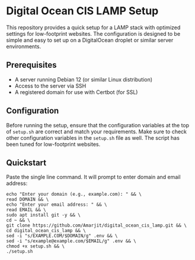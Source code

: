 # Digital Ocean CIS LAMP Setup

This repository provides a quick setup for a LAMP stack with optimized settings for low-footprint websites. The configuration is designed to be simple and easy to set up on a DigitalOcean droplet or similar server environments.

## Prerequisites

- A server running Debian 12 (or similar Linux distribution)
- Access to the server via SSH
- A registered domain for use with Certbot (for SSL)

## Configuration

Before running the setup, ensure that the configuration variables at the top of `setup.sh` are correct and match your requirements.
Make sure to check other configuration variables in the `setup.sh` file as well. The script has been tuned for low-footprint websites.

## Quickstart

Paste the single line command. It will prompt to enter domain and email address:

    echo "Enter your domain (e.g., example.com): " && \
    read DOMAIN && \
    echo "Enter your email address: " && \
    read EMAIL && \
    sudo apt install git -y && \
    cd ~ && \
    git clone https://github.com/Amarjit/digital_ocean_cis_lamp.git && \
    cd digital_ocean_cis_lamp && \
    sed -i "s/EXAMPLE.COM/$DOMAIN/g" .env && \
    sed -i "s/example@example.com/$EMAIL/g" .env && \
    chmod +x setup.sh && \
    ./setup.sh
